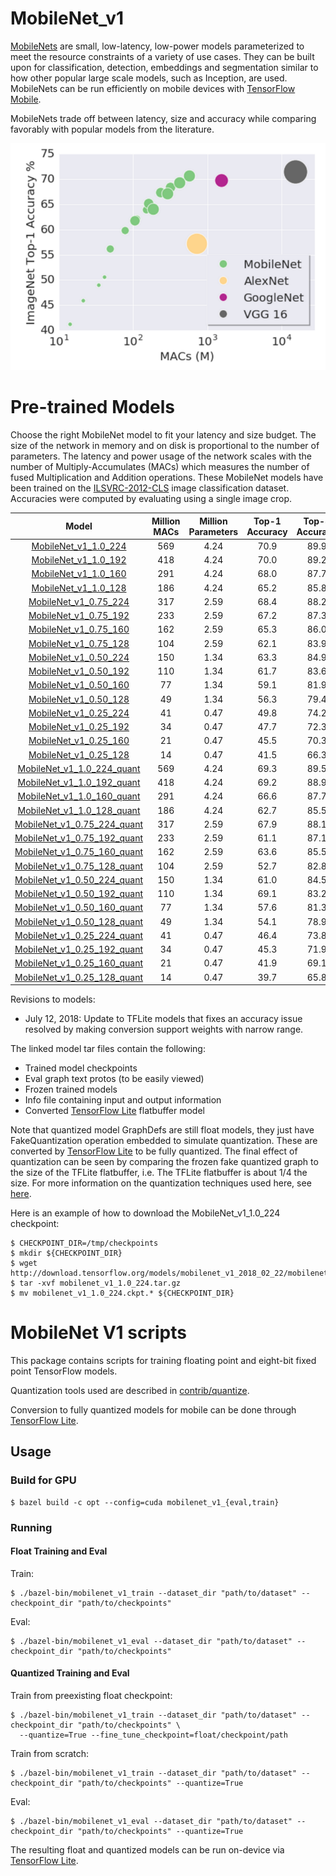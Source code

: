 # MobileNet_v1

[MobileNets](https://arxiv.org/abs/1704.04861) are small, low-latency, low-power models parameterized to meet the resource constraints of a variety of use cases. They can be built upon for classification, detection, embeddings and segmentation similar to how other popular large scale models, such as Inception, are used. MobileNets can be run efficiently on mobile devices with [TensorFlow Mobile](https://www.tensorflow.org/mobile/).

MobileNets trade off between latency, size and accuracy while comparing favorably with popular models from the literature.

![alt text](mobilenet_v1.png "MobileNet Graph")

# Pre-trained Models

Choose the right MobileNet model to fit your latency and size budget. The size of the network in memory and on disk is proportional to the number of parameters. The latency and power usage of the network scales with the number of Multiply-Accumulates (MACs) which measures the number of fused Multiplication and Addition operations. These MobileNet models have been trained on the
[ILSVRC-2012-CLS](http://www.image-net.org/challenges/LSVRC/2012/)
image classification dataset. Accuracies were computed by evaluating using a single image crop.

Model  | Million MACs | Million Parameters | Top-1 Accuracy| Top-5 Accuracy |
:----:|:------------:|:----------:|:-------:|:-------:|
[MobileNet_v1_1.0_224](http://download.tensorflow.org/models/mobilenet_v1_2018_02_22/mobilenet_v1_1.0_224.tgz)|569|4.24|70.9|89.9|
[MobileNet_v1_1.0_192](http://download.tensorflow.org/models/mobilenet_v1_2018_02_22/mobilenet_v1_1.0_192.tgz)|418|4.24|70.0|89.2|
[MobileNet_v1_1.0_160](http://download.tensorflow.org/models/mobilenet_v1_2018_02_22/mobilenet_v1_1.0_160.tgz)|291|4.24|68.0|87.7|
[MobileNet_v1_1.0_128](http://download.tensorflow.org/models/mobilenet_v1_2018_02_22/mobilenet_v1_1.0_128.tgz)|186|4.24|65.2|85.8|
[MobileNet_v1_0.75_224](http://download.tensorflow.org/models/mobilenet_v1_2018_02_22/mobilenet_v1_0.75_224.tgz)|317|2.59|68.4|88.2|
[MobileNet_v1_0.75_192](http://download.tensorflow.org/models/mobilenet_v1_2018_02_22/mobilenet_v1_0.75_192.tgz)|233|2.59|67.2|87.3|
[MobileNet_v1_0.75_160](http://download.tensorflow.org/models/mobilenet_v1_2018_02_22/mobilenet_v1_0.75_160.tgz)|162|2.59|65.3|86.0|
[MobileNet_v1_0.75_128](http://download.tensorflow.org/models/mobilenet_v1_2018_02_22/mobilenet_v1_0.75_128.tgz)|104|2.59|62.1|83.9|
[MobileNet_v1_0.50_224](http://download.tensorflow.org/models/mobilenet_v1_2018_02_22/mobilenet_v1_0.5_224.tgz)|150|1.34|63.3|84.9|
[MobileNet_v1_0.50_192](http://download.tensorflow.org/models/mobilenet_v1_2018_02_22/mobilenet_v1_0.5_192.tgz)|110|1.34|61.7|83.6|
[MobileNet_v1_0.50_160](http://download.tensorflow.org/models/mobilenet_v1_2018_02_22/mobilenet_v1_0.5_160.tgz)|77|1.34|59.1|81.9|
[MobileNet_v1_0.50_128](http://download.tensorflow.org/models/mobilenet_v1_2018_02_22/mobilenet_v1_0.5_128.tgz)|49|1.34|56.3|79.4|
[MobileNet_v1_0.25_224](http://download.tensorflow.org/models/mobilenet_v1_2018_02_22/mobilenet_v1_0.25_224.tgz)|41|0.47|49.8|74.2|
[MobileNet_v1_0.25_192](http://download.tensorflow.org/models/mobilenet_v1_2018_02_22/mobilenet_v1_0.25_192.tgz)|34|0.47|47.7|72.3|
[MobileNet_v1_0.25_160](http://download.tensorflow.org/models/mobilenet_v1_2018_02_22/mobilenet_v1_0.25_160.tgz)|21|0.47|45.5|70.3|
[MobileNet_v1_0.25_128](http://download.tensorflow.org/models/mobilenet_v1_2018_02_22/mobilenet_v1_0.25_128.tgz)|14|0.47|41.5|66.3|
[MobileNet_v1_1.0_224_quant](http://download.tensorflow.org/models/mobilenet_v1_2018_07_12/mobilenet_v1_1.0_224_quant.tgz)|569|4.24|69.3|89.5|
[MobileNet_v1_1.0_192_quant](http://download.tensorflow.org/models/mobilenet_v1_2018_07_12/mobilenet_v1_1.0_192_quant.tgz)|418|4.24|69.2|88.9|
[MobileNet_v1_1.0_160_quant](http://download.tensorflow.org/models/mobilenet_v1_2018_07_12/mobilenet_v1_1.0_160_quant.tgz)|291|4.24|66.6|87.7|
[MobileNet_v1_1.0_128_quant](http://download.tensorflow.org/models/mobilenet_v1_2018_07_12/mobilenet_v1_1.0_128_quant.tgz)|186|4.24|62.7|85.5|
[MobileNet_v1_0.75_224_quant](http://download.tensorflow.org/models/mobilenet_v1_2018_07_12/mobilenet_v1_0.75_224_quant.tgz)|317|2.59|67.9|88.1|
[MobileNet_v1_0.75_192_quant](http://download.tensorflow.org/models/mobilenet_v1_2018_07_12/mobilenet_v1_0.75_192_quant.tgz)|233|2.59|61.1|87.1|
[MobileNet_v1_0.75_160_quant](http://download.tensorflow.org/models/mobilenet_v1_2018_07_12/mobilenet_v1_0.75_160_quant.tgz)|162|2.59|63.6|85.5|
[MobileNet_v1_0.75_128_quant](http://download.tensorflow.org/models/mobilenet_v1_2018_07_12/mobilenet_v1_0.75_128_quant.tgz)|104|2.59|52.7|82.8|
[MobileNet_v1_0.50_224_quant](http://download.tensorflow.org/models/mobilenet_v1_2018_07_12/mobilenet_v1_0.5_224_quant.tgz)|150|1.34|61.0|84.5|
[MobileNet_v1_0.50_192_quant](http://download.tensorflow.org/models/mobilenet_v1_2018_07_12/mobilenet_v1_0.5_192_quant.tgz)|110|1.34|69.1|83.2|
[MobileNet_v1_0.50_160_quant](http://download.tensorflow.org/models/mobilenet_v1_2018_07_12/mobilenet_v1_0.5_160_quant.tgz)|77|1.34|57.6|81.3|
[MobileNet_v1_0.50_128_quant](http://download.tensorflow.org/models/mobilenet_v1_2018_07_12/mobilenet_v1_0.5_128_quant.tgz)|49|1.34|54.1|78.9|
[MobileNet_v1_0.25_224_quant](http://download.tensorflow.org/models/mobilenet_v1_2018_07_12/mobilenet_v1_0.25_224_quant.tgz)|41|0.47|46.4|73.8|
[MobileNet_v1_0.25_192_quant](http://download.tensorflow.org/models/mobilenet_v1_2018_07_12/mobilenet_v1_0.25_192_quant.tgz)|34|0.47|45.3|71.9|
[MobileNet_v1_0.25_160_quant](http://download.tensorflow.org/models/mobilenet_v1_2018_07_12/mobilenet_v1_0.25_160_quant.tgz)|21|0.47|41.9|69.1|
[MobileNet_v1_0.25_128_quant](http://download.tensorflow.org/models/mobilenet_v1_2018_07_12/mobilenet_v1_0.25_128_quant.tgz)|14|0.47|39.7|65.8|

Revisions to models:
* July 12, 2018: Update to TFLite models that fixes an accuracy issue resolved by making conversion support weights with narrow range.

The linked model tar files contain the following:
* Trained model checkpoints
* Eval graph text protos (to be easily viewed)
* Frozen trained models
* Info file containing input and output information
* Converted [TensorFlow Lite](https://www.tensorflow.org/mobile/tflite/) flatbuffer model

Note that quantized model GraphDefs are still float models, they just have FakeQuantization
operation embedded to simulate quantization. These are converted by [TensorFlow Lite](https://www.tensorflow.org/mobile/tflite/) 
to be fully quantized. The final effect of quantization can be seen by comparing the frozen fake
quantized graph to the size of the TFLite flatbuffer, i.e. The TFLite flatbuffer is about 1/4
the size.
For more information on the quantization techniques used here, see
[here](https://github.com/tensorflow/tensorflow/tree/master/tensorflow/contrib/quantize).

Here is an example of how to download the MobileNet_v1_1.0_224 checkpoint:

```shell
$ CHECKPOINT_DIR=/tmp/checkpoints
$ mkdir ${CHECKPOINT_DIR}
$ wget http://download.tensorflow.org/models/mobilenet_v1_2018_02_22/mobilenet_v1_1.0_224.tgz
$ tar -xvf mobilenet_v1_1.0_224.tar.gz
$ mv mobilenet_v1_1.0_224.ckpt.* ${CHECKPOINT_DIR}
```

# MobileNet V1 scripts

This package contains scripts for training floating point and eight-bit fixed
point TensorFlow models.

Quantization tools used are described in [contrib/quantize](https://github.com/tensorflow/tensorflow/tree/master/tensorflow/contrib/quantize).

Conversion to fully quantized models for mobile can be done through [TensorFlow Lite](https://www.tensorflow.org/mobile/tflite/).

## Usage

### Build for GPU

```
$ bazel build -c opt --config=cuda mobilenet_v1_{eval,train}
```

### Running

#### Float Training and Eval

Train:

```
$ ./bazel-bin/mobilenet_v1_train --dataset_dir "path/to/dataset" --checkpoint_dir "path/to/checkpoints"
```

Eval:

```
$ ./bazel-bin/mobilenet_v1_eval --dataset_dir "path/to/dataset" --checkpoint_dir "path/to/checkpoints"
```

#### Quantized Training and Eval

Train from preexisting float checkpoint:

```
$ ./bazel-bin/mobilenet_v1_train --dataset_dir "path/to/dataset" --checkpoint_dir "path/to/checkpoints" \
  --quantize=True --fine_tune_checkpoint=float/checkpoint/path
```

Train from scratch:

```
$ ./bazel-bin/mobilenet_v1_train --dataset_dir "path/to/dataset" --checkpoint_dir "path/to/checkpoints" --quantize=True
```

Eval:

```
$ ./bazel-bin/mobilenet_v1_eval --dataset_dir "path/to/dataset" --checkpoint_dir "path/to/checkpoints" --quantize=True
```

The resulting float and quantized models can be run on-device via [TensorFlow Lite](https://www.tensorflow.org/mobile/tflite/).

